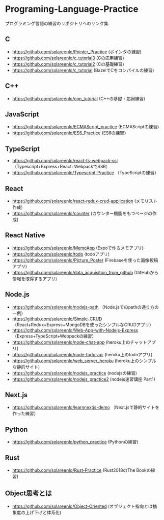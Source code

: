 # Programing-Language-Practice
プログラミング言語の練習のリポジトリへのリンク集.

## C
- https://github.com/solareenlo/Pointer_Practice (ポインタの練習)
- https://github.com/solareenlo/c_tutorial3 (Cの応用練習)
- https://github.com/solareenlo/c_tutorial2 (Cの基礎練習)
- https://github.com/solareenlo/c_tutorial (BazelでCをコンパイルの練習)

## C++
- https://github.com/solareenlo/cpp_tutorial (C++の基礎・応用練習)

## JavaScript
- https://github.com/solareenlo/ECMAScript_practice (ECMAScriptの練習)
- https://github.com/solareenlo/ES6_Practice (ES6の練習）

## TypeScript
- https://github.com/solareenlo/react-ts-webpack-ssl （Typescript+Express+React+WebpackでSSR）
- https://github.com/solareenlo/Typescript-Practice （TypeScriptの練習）

## React
- https://github.com/solareenlo/react-redux-crud-application (メモリスト作成)
- https://github.com/solareenlo/counter (カウンター機能をもつページの作成)

## React Native
- https://github.com/solareenlo/MemoApp (Expoで作るメモアプリ)
- https://github.com/solareenlo/todo (todoアプリ)
- https://github.com/solareenlo/Picture_Poster (Firebaseを使った画像投稿アプリ)
- https://github.com/solareenlo/data_acquisition_from_github (GitHubから情報を取得するアプリ)

## Node.js
- https://github.com/solareenlo/nodejs-path （Node.jsでのpathの通り方の一例）
- https://github.com/solareenlo/Simple-CRUD （React+Redux+Express+MongoDBを使ったシンプルなCRUDアプリ）
- https://github.com/solareenlo/Web-App-with-Nodejs-Express （Express+TypeScript+Webpackの練習）
- https://github.com/solareenlo/node-chat-app (heroku上のチャットアプリ)
- https://github.com/solareenlo/node-todo-api (heroku上のtodoアプリ)
- https://github.com/solareenlo/web_server_heroku (heroku上のシンプルな静的サイト)
- https://github.com/solareenlo/nodejs_practice (nodejsの練習)
- https://github.com/solareenlo/nodejs_practice2 (nodejs速習講座 Part1)

## Next.js
- https://github.com/solareenlo/learnnextjs-demo （Next.jsで静的サイトを作った練習）

## Python
- https://github.com/solareenlo/python_practice (Pythonの練習)

## Rust
- https://github.com/solareenlo/Rust-Practice (Rust2018のThe Bookの練習)

## Object思考とは
- https://github.com/solareenlo/Object-Oriented (オブジェクト指向とは抽象度の上げ下げと体系化)
